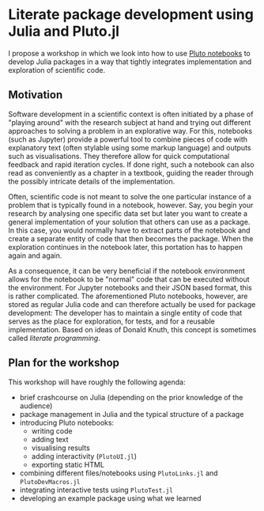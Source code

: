 # Literate package development using Julia and Pluto.jl

I propose a workshop in which we look into how to use [Pluto notebooks](https://plutojl.org/) to develop Julia packages in a way that tightly integrates implementation and exploration of scientific code.

## Motivation
Software development in a scientific context is often initiated by a phase of "playing around" with the research subject at hand and trying out different approaches to solving a problem in an explorative way. For this, notebooks (such as Jupyter) provide a powerful tool to combine pieces of code with explanatory text (often stylable using some markup language) and outputs such as visualisations. They therefore allow for quick computational feedback and rapid iteration cycles. If done right, such a notebook can also read as conveniently as a chapter in a textbook, guiding the reader through the possibly intricate details of the implementation.

Often, scientific code is not meant to solve the one particular instance of a problem that is typically found in a notebook, however. Say, you begin your research by analysing one specific data set but later you want to create a general implementation of your solution that others can use as a package. In this case, you would normally have to extract parts of the notebook and create a separate entity of code that then becomes the package. When the exploration continues in the notebook later, this portation has to happen again and again.

As a consequence, it can be very beneficial if the notebook environment allows for the notebook to be "normal" code that can be executed without the environment. For Jupyter notebooks and their JSON based format, this is rather complicated. The aforementioned Pluto notebooks, however, are stored as regular Julia code and can therefore actually be used for package development: The developer has to maintain a single entity of code that serves as the place for exploration, for tests, and for a reusable implementation. Based on ideas of Donald Knuth, this concept is sometimes called _literate programming_.

## Plan for the workshop
This workshop will have roughly the following agenda:
- brief crashcourse on Julia (depending on the prior knowledge of the audience)
- package management in Julia and the typical structure of a package
- introducing Pluto notebooks:
	- writing code
	- adding text
	- visualising results
	- adding interactivity (`PlutoUI.jl`)
	- exporting static HTML
- combining different files/notebooks using `PlutoLinks.jl` and `PlutoDevMacros.jl`
- integrating interactive tests using `PlutoTest.jl`
- developing an example package using what we learned